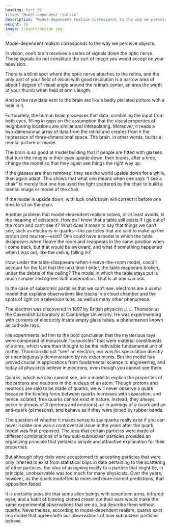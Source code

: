 ```yaml
---
heading: Part 3b
title: "Model-dependent realism"
description: "Model-dependent realism corresponds to the way we perceive objects."
weight: 16
image: /covers/design.jpg
---
```



Model-dependent realism corresponds to the way we perceive objects. 

In vision, one’s brain receives a series of signals down the optic nerve. Those signals do not constitute the sort of image you would accept on your television. 

There is a blind spot where the optic nerve attaches to the retina, and the only part of your field of vision with good resolution is a narrow area of about 1 degree of visual angle around the retina’s center, an area the width of your thumb when held at arm’s length.

And so the raw data sent to the brain are like a badly pixilated picture with a hole in it. 

Fortunately, the human brain processes that data, combining the input from both eyes, filling in
gaps on the assumption that the visual properties of neighboring locations are similar and
interpolating. Moreover, it reads a two-dimensional array of data from the retina and creates from
it the impression of three-dimensional space. The brain, in other words, builds a mental picture or
model.

The brain is so good at model building that if people are fitted with glasses that turn the images in their eyes upside down, their brains, after a time, change the model so that they again see things the right way up.

If the glasses are then removed, they see the world upside down for a while, then again adapt. This shows that what one means when one says “I see a chair” is merely that one has used the light scattered by the chair to build a mental image or model of the chair. 

If the model is upside down, with luck one’s brain will correct it before one tries to sit on the chair. 

Another problem that model-dependent realism solves, or at least avoids, is the meaning of
existence. How do I know that a table still exists if I go out of the room and can’t see it? What
does it mean to say that things we can’t see, such as electrons or quarks—the particles that are said to make up the proton and neutron—exist? One could have a model in which the table disappears
when I leave the room and reappears in the same position when I come back, but that would be
awkward, and what if something happened when I was out, like the ceiling falling in? 

How, under the table-disappears-when-I-leave-the-room model, could I account for the fact that the next time I enter, the table reappears broken, under the debris of the ceiling? The model in which the table stays put is much simpler and agrees with observation. That is all one can ask.

In the case of subatomic particles that we can’t see, electrons are a useful model that explains
observations like tracks in a cloud chamber and the spots of light on a television tube, as well as
many other phenomena. 

The electron was discovered in 1897 by British physicist J. J. Thomson at the Cavendish Laboratory at Cambridge University. He was experimenting with currents of electricity inside empty glass tubes, a phenomenon known as cathode rays. 

His experiments led him to the bold conclusion that the mysterious rays were composed of minuscule “corpuscles” that were material constituents of atoms, which were then thought to be the indivisible fundamental unit of matter. Thomson did not “see” an electron, nor was his speculation
directly or unambiguously demonstrated by his experiments. But the model has proved crucial in
applications from fundamental science to engineering, and today all physicists believe in electrons,
even though you cannot see them.

Quarks, which we also cannot see, are a model to explain the properties of the protons and neutrons in the nucleus of an atom. Though protons and neutrons are said to be made of quarks, we will never observe a quark because the binding force between quarks increases with separation, and hence isolated, free quarks cannot exist in nature. Instead, they always occur in groups of 3 (protons and neutrons), or in pairings of a quark and an anti-quark (pi mesons), and behave as if they were joined by rubber bands. 

The question of whether it makes sense to say quarks really exist if you can never isolate one was a controversial issue in the years after the quark model was first proposed. The idea that certain particles were made of different combinations of a few sub-subnuclear particles provided an organizing principle that yielded a simple and attractive explanation for their properties. 

But although physicists were accustomed to accepting particles that were only inferred to exist from statistical blips in data pertaining to the scattering of other particles, the idea of assigning reality to a particle that might be, in principle, unobservable was too much for many physicists. Over the years, however, as the quark model led to more and more correct predictions, that opposition faded. 

It is certainly possible that some alien beings with seventeen arms, infrared eyes, and a habit of blowing clotted cream out their ears would make the same experimental observations that we do, but describe them without quarks. Nevertheless, according to model-dependent realism, quarks exist in a model that agrees with our observations of how subnuclear particles behave.
